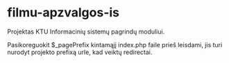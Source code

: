 # filmu-apzvalgos-is

Projektas KTU Informacinių sistemų pagrindų moduliui.

Pasikoreguokit $_pagePrefix kintamąjį index.php faile prieš leisdami, jis turi nurodyt projekto prefixą urle, kad veiktų redirectai.
